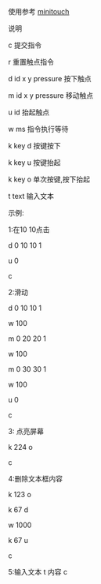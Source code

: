 使用参考 [minitouch](https://github.com/DeviceFarmer/minitouch)

说明

c 提交指令

r 重置触点指令

d id x y pressure 按下触点

m id x y pressure 移动触点

u id 抬起触点

w ms 指令执行等待

k key d 按键按下

k key u 按键抬起

k key o 单次按键,按下抬起

t text 输入文本

示例:

1:在10 10点击

d 0 10 10 1

u 0

c

2:滑动

d 0 10 10 1

w 100

m 0 20 20 1

w 100

m 0 30 30 1

w 100

u 0

c

3: 点亮屏幕

k 224 o

c

4:删除文本框内容

k 123 o

k 67 d

w 1000

k 67 u

c

5:输入文本
t 内容
c
